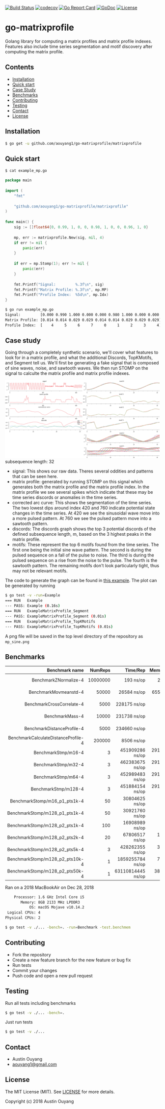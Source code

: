 [![Build Status](https://travis-ci.com/aouyang1/go-matrixprofile.svg?branch=master)](https://travis-ci.com/aouyang1/go-matrixprofile)
[![codecov](https://codecov.io/gh/aouyang1/go-matrixprofile/branch/master/graph/badge.svg)](https://codecov.io/gh/aouyang1/go-matrixprofile)
[![Go Report Card](https://goreportcard.com/badge/github.com/aouyang1/go-matrixprofile)](https://goreportcard.com/report/github.com/aouyang1/go-matrixprofile)
[![GoDoc](https://godoc.org/github.com/aouyang1/go-matrixprofile?status.svg)](https://godoc.org/github.com/aouyang1/go-matrixprofile)
[![License](https://img.shields.io/badge/License-MIT-blue.svg)](https://opensource.org/licenses/MIT)

# go-matrixprofile

Golang library for computing a matrix profiles and matrix profile indexes. Features also include time series segmentation and motif discovery after computing the matrix profile.

## Contents
- [Installation](#installation)
- [Quick start](#quick-start)
- [Case Study](#case-study)
- [Benchmarks](#benchmarks)
- [Contributing](#contributing)
- [Testing](#testing)
- [Contact](#contact)
- [License](#license)

## Installation
```sh
$ go get -u github.com/aouyang1/go-matrixprofile/matrixprofile
```

## Quick start
```sh
$ cat example_mp.go
```
```go
package main

import (
	"fmt"

	"github.com/aouyang1/go-matrixprofile/matrixprofile"
)

func main() {
	sig := []float64{0, 0.99, 1, 0, 0, 0.98, 1, 0, 0, 0.96, 1, 0}

	mp, err := matrixprofile.New(sig, nil, 4)
	if err != nil {
		panic(err)
	}

	if err = mp.Stomp(1); err != nil {
		panic(err)
	}

	fmt.Printf("Signal:         %.3f\n", sig)
	fmt.Printf("Matrix Profile: %.3f\n", mp.MP)
	fmt.Printf("Profile Index:  %5d\n", mp.Idx)
}
```
```sh
$ go run example_mp.go
Signal:         [0.000 0.990 1.000 0.000 0.000 0.980 1.000 0.000 0.000 0.960 1.000 0.000]
Matrix Profile: [0.014 0.014 0.029 0.029 0.014 0.014 0.029 0.029 0.029]
Profile Index:  [    4     5     6     7     0     1     2     3     4]
```

## Case study
Going through a completely synthetic scenario, we'll cover what features to look for in a matrix profile, and what the additional Discords, TopKMotifs, and Segment tell us. We'll first be generating a fake signal that is composed of sine waves, noise, and sawtooth waves. We then run STOMP on the signal to calculte the matrix profile and matrix profile indexes.

![mpsin](https://github.com/aouyang1/go-matrixprofile/blob/master/mp_sine.png)
subsequence length: 32

* signal: This shows our raw data. Theres several oddities and patterns that can be seen here. 
* matrix profile: generated by running STOMP on this signal which generates both the matrix profile and the matrix profile index. In the matrix profile we see several spikes which indicate that these may be time series discords or anomalies in the time series.
* corrected arc curve: This shows the segmentation of the time series. The two lowest dips around index 420 and 760 indicate potential state changes in the time series. At 420 we see the sinusoidal wave move into a more pulsed pattern. At 760 we see the pulsed pattern move into a sawtooth pattern.
* discords: The discords graph shows the top 3 potential discords of the defined subsequence length, m, based on the 3 highest peaks in the matrix profile.
* motifs: These represent the top 6 motifs found from the time series. The first one being the initial sine wave pattern. The second is during the pulsed sequence on a fall of the pulse to noise. The third is during the pulsed sequence on a rise from the noise to the pulse. The fourth is the sawtooth pattern. The remaining motifs don't look particularly tight, thus may not be relevant motifs.

The code to generate the graph can be found in [this example](https://github.com/aouyang1/go-matrixprofile/blob/master/matrixprofile/example_test.go#L120). The plot can be generated by running
```sh
$ go test -v -run=Example
=== RUN   Example
--- PASS: Example (0.16s)
=== RUN   ExampleMatrixProfile_Segment
--- PASS: ExampleMatrixProfile_Segment (0.01s)
=== RUN   ExampleMatrixProfile_TopKMotifs
--- PASS: ExampleMatrixProfile_TopKMotifs (0.01s)
```
A png file will be saved in the top level directory of the repository as `mp_sine.png`

## Benchmarks
Benchmark name                     | NumReps |      Time/Rep    |  Memory/Rep  |    Alloc/Rep
----------------------------------:|--------:|-----------------:|-------------:|----------------
BenchmarkZNormalize-4              | 10000000|         193 ns/op|      256 B/op|     1 allocs/op
BenchmarkMovmeanstd-4              |    50000|       26584 ns/op|    65537 B/op|     4 allocs/op
BenchmarkCrossCorrelate-4          |     5000|      228175 ns/op|   147853 B/op|     9 allocs/op
BenchmarkMass-4                    |    10000|      231738 ns/op|   148088 B/op|    10 allocs/op
BenchmarkDistanceProfile-4         |     5000|      234660 ns/op|   148113 B/op|    10 allocs/op
BenchmarkCalculateDistanceProfile-4|   200000|        8506 ns/op|        1 B/op|     0 allocs/op
BenchmarkStmp/m16-4                |        3|   451909286 ns/op| 291609136 B/o| 19694 allocs/op
BenchmarkStmp/m32-4                |        3|   462383675 ns/op| 291609136 B/o| 19694 allocs/op
BenchmarkStmp/m64-4                |        3|   452989483 ns/op| 291609136 B/o| 19694 allocs/op
BenchmarkStmp/m128-4               |        3|   451884154 ns/op| 291609136 B/o| 19694 allocs/op
BenchmarkStomp/m16_p1_pts1k-4      |       50|    30804625 ns/op|   349844 B/op|    27 allocs/op
BenchmarkStomp/m128_p1_pts1k-4     |       50|    30921760 ns/op|   349756 B/op|    27 allocs/op
BenchmarkStomp/m128_p2_pts1k-4     |      100|    16908989 ns/op|   544593 B/op|    40 allocs/op
BenchmarkStomp/m128_p2_pts2k-4     |       20|    67806517 ns/op|  1107596 B/op|    40 allocs/op
BenchmarkStomp/m128_p2_pts5k-4     |        3|   428262355 ns/op|  3109162 B/op|    46 allocs/op
BenchmarkStomp/m128_p2_pts10k-4    |        1|  1859255784 ns/op|  7833504 B/op|    59 allocs/op
BenchmarkStomp/m128_p2_pts50k-4    |        1| 63110814445 ns/op| 38561696 B/op|    59 allocs/op

Ran on a 2018 MacBookAir on Dec 28, 2018
```sh
    Processor: 1.6 GHz Intel Core i5
       Memory: 8GB 2133 MHz LPDDR3
           OS: macOS Mojave v10.14.2
 Logical CPUs: 4
Physical CPUs: 2
```
```sh
$ go test -v ./... -bench=. -run=Benchmark -test.benchmem
```

## Contributing
* Fork the repository
* Create a new feature branch for the new feature or bug fix
* Run tests
* Commit your changes
* Push code and open a new pull request

## Testing
Run all tests including benchmarks
```sh
$ go test -v ./... -bench=.
```
Just run tests
```sh
$ go test -v ./...
```
## Contact
* Austin Ouyang
* aouyang1@gmail.com

## License
The MIT License (MIT). See [LICENSE](https://github.com/aouyang1/go-matrixprofile/blob/master/LICENSE) for more details.

Copyright (c) 2018 Austin Ouyang
